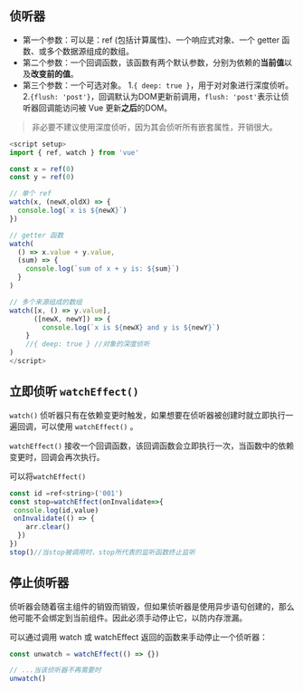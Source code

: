 ## 侦听器

- 第一个参数：可以是：ref (包括计算属性)、一个响应式对象、一个 getter 函数、或多个数据源组成的数组。
- 第二个参数：一个回调函数，该函数有两个默认参数，分别为依赖的**当前值**以及**改变前的值**。
- 第三个参数：一个可选对象。
 1.`{ deep: true }`，用于对对象进行深度侦听。
 2.`{flush: 'post'}`，回调默认为DOM更新前调用，`flush: 'post'`表示让侦听器回调能访问被 Vue 更新**之后**的DOM。

> 非必要不建议使用深度侦听，因为其会侦听所有嵌套属性，开销很大。

~~~js
<script setup>
import { ref, watch } from 'vue'

const x = ref(0)
const y = ref(0)

// 单个 ref
watch(x, (newX,oldX) => {
  console.log(`x is ${newX}`)
})

// getter 函数
watch(
  () => x.value + y.value,
  (sum) => {
    console.log(`sum of x + y is: ${sum}`)
  }
)

// 多个来源组成的数组
watch([x, () => y.value], 
      ([newX, newY]) => {
  		console.log(`x is ${newX} and y is ${newY}`)
	}
	//{ deep: true } //对象的深度侦听
)
</script>
~~~

## 立即侦听 `watchEffect()` 

`watch()` 侦听器只有在依赖变更时触发，如果想要在侦听器被创建时就立即执行一遍回调，可以使用 `watchEffect()` 。

`watchEffect()` 接收一个回调函数，该回调函数会立即执行一次，当函数中的依赖变更时，回调会再次执行。

可以将`watchEffect()` 

~~~js
const id =ref<string>('001')
const stop=watchEffect(onInvalidate=>{
 console.log(id,value)
 onInvalidate(() => {
    arr.clear()
  })
})
stop()//当stop被调用时，stop所代表的监听函数终止监听
~~~

## 停止侦听器

侦听器会随着宿主组件的销毁而销毁，但如果侦听器是使用异步语句创建的，那么他可能不会绑定到当前组件。因此必须手动停止它，以防内存泄漏。

可以通过调用 watch 或 watchEffect 返回的函数来手动停止一个侦听器：

~~~js
const unwatch = watchEffect(() => {})

// ...当该侦听器不再需要时
unwatch()
~~~

